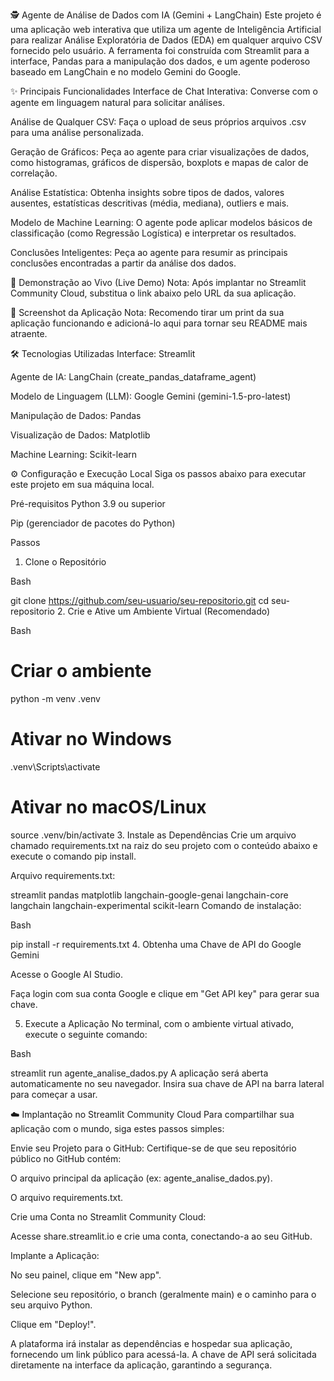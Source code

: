 🕵️ Agente de Análise de Dados com IA (Gemini + LangChain)
Este projeto é uma aplicação web interativa que utiliza um agente de Inteligência Artificial para realizar Análise Exploratória de Dados (EDA) em qualquer arquivo CSV fornecido pelo usuário. A ferramenta foi construída com Streamlit para a interface, Pandas para a manipulação dos dados, e um agente poderoso baseado em LangChain e no modelo Gemini do Google.

✨ Principais Funcionalidades
Interface de Chat Interativa: Converse com o agente em linguagem natural para solicitar análises.

Análise de Qualquer CSV: Faça o upload de seus próprios arquivos .csv para uma análise personalizada.

Geração de Gráficos: Peça ao agente para criar visualizações de dados, como histogramas, gráficos de dispersão, boxplots e mapas de calor de correlação.

Análise Estatística: Obtenha insights sobre tipos de dados, valores ausentes, estatísticas descritivas (média, mediana), outliers e mais.

Modelo de Machine Learning: O agente pode aplicar modelos básicos de classificação (como Regressão Logística) e interpretar os resultados.

Conclusões Inteligentes: Peça ao agente para resumir as principais conclusões encontradas a partir da análise dos dados.

🚀 Demonstração ao Vivo (Live Demo)
Nota: Após implantar no Streamlit Community Cloud, substitua o link abaixo pelo URL da sua aplicação.


📸 Screenshot da Aplicação
Nota: Recomendo tirar um print da sua aplicação funcionando e adicioná-lo aqui para tornar seu README mais atraente.

🛠️ Tecnologias Utilizadas
Interface: Streamlit

Agente de IA: LangChain (create_pandas_dataframe_agent)

Modelo de Linguagem (LLM): Google Gemini (gemini-1.5-pro-latest)

Manipulação de Dados: Pandas

Visualização de Dados: Matplotlib

Machine Learning: Scikit-learn

⚙️ Configuração e Execução Local
Siga os passos abaixo para executar este projeto em sua máquina local.

Pré-requisitos
Python 3.9 ou superior

Pip (gerenciador de pacotes do Python)

Passos
1. Clone o Repositório

Bash

git clone https://github.com/seu-usuario/seu-repositorio.git
cd seu-repositorio
2. Crie e Ative um Ambiente Virtual (Recomendado)

Bash

# Criar o ambiente
python -m venv .venv

# Ativar no Windows
.venv\Scripts\activate

# Ativar no macOS/Linux
source .venv/bin/activate
3. Instale as Dependências
Crie um arquivo chamado requirements.txt na raiz do seu projeto com o conteúdo abaixo e execute o comando pip install.

Arquivo requirements.txt:

streamlit
pandas
matplotlib
langchain-google-genai
langchain-core
langchain
langchain-experimental
scikit-learn
Comando de instalação:

Bash

pip install -r requirements.txt
4. Obtenha uma Chave de API do Google Gemini

Acesse o Google AI Studio.

Faça login com sua conta Google e clique em "Get API key" para gerar sua chave.

5. Execute a Aplicação
No terminal, com o ambiente virtual ativado, execute o seguinte comando:

Bash

streamlit run agente_analise_dados.py
A aplicação será aberta automaticamente no seu navegador. Insira sua chave de API na barra lateral para começar a usar.

☁️ Implantação no Streamlit Community Cloud
Para compartilhar sua aplicação com o mundo, siga estes passos simples:

Envie seu Projeto para o GitHub: Certifique-se de que seu repositório público no GitHub contém:

O arquivo principal da aplicação (ex: agente_analise_dados.py).

O arquivo requirements.txt.

Crie uma Conta no Streamlit Community Cloud:

Acesse share.streamlit.io e crie uma conta, conectando-a ao seu GitHub.

Implante a Aplicação:

No seu painel, clique em "New app".

Selecione seu repositório, o branch (geralmente main) e o caminho para o seu arquivo Python.

Clique em "Deploy!".

A plataforma irá instalar as dependências e hospedar sua aplicação, fornecendo um link público para acessá-la. A chave de API será solicitada diretamente na interface da aplicação, garantindo a segurança.
